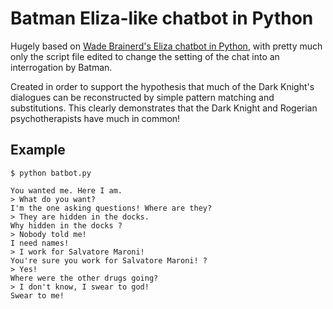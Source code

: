 # Batman Eliza-like chatbot in Python

Hugely based on [Wade Brainerd's Eliza chatbot in Python](https://github.com/wadetb/eliza), with pretty much only the script file edited to change the setting of the chat into an interrogation by Batman.

Created in order to support the hypothesis that much of the Dark Knight's dialogues can be reconstructed by simple pattern matching and substitutions. This clearly demonstrates that the Dark Knight and Rogerian psychotherapists have much in common! 

## Example

```
$ python batbot.py

You wanted me. Here I am.
> What do you want?
I'm the one asking questions! Where are they?
> They are hidden in the docks.
Why hidden in the docks ?
> Nobody told me!
I need names!
> I work for Salvatore Maroni!
You're sure you work for Salvatore Maroni! ?
> Yes!
Where were the other drugs going?
> I don't know, I swear to god!                             
Swear to me!
```

